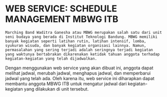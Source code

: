 # WEB SERVICE: SCHEDULE MANAGEMENT MBWG ITB

	Marching Band Waditra Ganesha atau MBWG merupakan salah satu dari unit seni budaya yang berada di Institut Teknologi Bandung. MBWG memiliki banyak kegiatan seperti latihan rutin, latihan intensif, lomba, syukuran wisuda, dan banyak kegiatan organisasi lainnya. Namun, permasalahan yang sering terjadi adalah seringnya terjadi kegiatan yang waktunya bertabrakan dikarenakan ketidak tahuan anggota terhadap kegiatan-kegiatan yang telah dijadwalkan. 

Dengan menggunakan web service yang akan dibuat ini, anggota dapat melihat jadwal, merubah jadwal, menghapus jadwal, dan memperbarui jadwal yang telah ada. Oleh karena itu, web service ini diharapkan dapat membantu anggota MBWG ITB untuk mengatur jadwal dari kegiatan-kegiatan yang dilakukan di unit tersebut.
